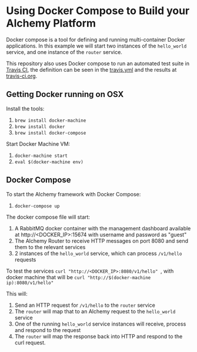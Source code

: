# Using Docker Compose to Build your Alchemy Platform

Docker compose is a tool for defining and running multi-container Docker applications. In this example we will start two instances of the `hello_world` service, and one instance of the `router` service.

This repository also uses Docker compose to run an automated test suite in [Travis CI](https://travis-ci.org/), the definition can be seen in the [travis.yml](../travis.yml) and the results at [travis-ci.org](https://travis-ci.org/LoyaltyNZ/alchemy-framework).

## Getting Docker running on OSX

Install the tools:

1. `brew install docker-machine`
1. `brew install docker`
1. `brew install docker-compose`

Start Docker Machine VM:

1. `docker-machine start`
1. `eval $(docker-machine env)`

## Docker Compose

To start the Alchemy framework with Docker Compose:

1. `docker-compose up`

The docker compose file will start:

1. A RabbitMQ docker container with the management dashboard available at http://<DOCKER_IP>:15674 with username and password as "guest"
2. The Alchemy Router to receive HTTP messages on port 8080 and send them to the relevant services
3. 2 instances of the `hello_world` service, which can process `/v1/hello` requests

To test the services `curl "http://<DOCKER_IP>:8080/v1/hello" `, with docker machine that will be `curl "http://$(docker-machine ip):8080/v1/hello"`

This will:

1. Send an HTTP request for `/v1/hello` to the `router` service
2. The `router` will map that to an Alchemy request to the `hello_world` service
3. One of the running `hello_world` service instances will receive, process and respond to the request
4. The `router` will map the response back into HTTP and respond to the curl request.

